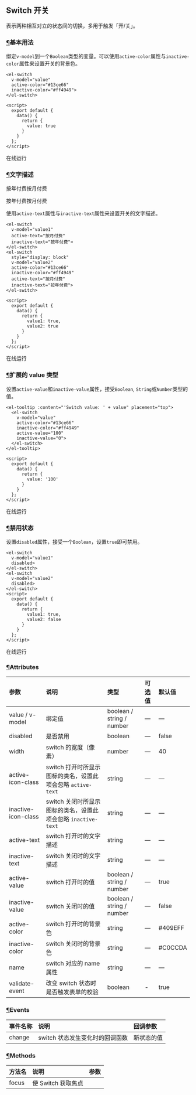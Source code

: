 ## Switch 开关

表示两种相互对立的状态间的切换，多用于触发「开/关」。

### [¶](https://element.eleme.cn/#/zh-CN/component/switch#ji-ben-yong-fa)基本用法

绑定`v-model`到一个`Boolean`类型的变量。可以使用`active-color`属性与`inactive-color`属性来设置开关的背景色。

```
<el-switch
  v-model="value"
  active-color="#13ce66"
  inactive-color="#ff4949">
</el-switch>

<script>
  export default {
    data() {
      return {
        value: true
      }
    }
  };
</script>
```

在线运行

### [¶](https://element.eleme.cn/#/zh-CN/component/switch#wen-zi-miao-shu)文字描述

按年付费按月付费

按年付费按月付费

使用`active-text`属性与`inactive-text`属性来设置开关的文字描述。

```
<el-switch
  v-model="value1"
  active-text="按月付费"
  inactive-text="按年付费">
</el-switch>
<el-switch
  style="display: block"
  v-model="value2"
  active-color="#13ce66"
  inactive-color="#ff4949"
  active-text="按月付费"
  inactive-text="按年付费">
</el-switch>

<script>
  export default {
    data() {
      return {
        value1: true,
        value2: true
      }
    }
  };
</script>
```

在线运行

### [¶](https://element.eleme.cn/#/zh-CN/component/switch#kuo-zhan-de-value-lei-xing)扩展的 value 类型

设置`active-value`和`inactive-value`属性，接受`Boolean`, `String`或`Number`类型的值。

```
<el-tooltip :content="'Switch value: ' + value" placement="top">
  <el-switch
    v-model="value"
    active-color="#13ce66"
    inactive-color="#ff4949"
    active-value="100"
    inactive-value="0">
  </el-switch>
</el-tooltip>

<script>
  export default {
    data() {
      return {
        value: '100'
      }
    }
  };
</script>
```

在线运行

### [¶](https://element.eleme.cn/#/zh-CN/component/switch#jin-yong-zhuang-tai)禁用状态

 

设置`disabled`属性，接受一个`Boolean`，设置`true`即可禁用。

```
<el-switch
  v-model="value1"
  disabled>
</el-switch>
<el-switch
  v-model="value2"
  disabled>
</el-switch>
<script>
  export default {
    data() {
      return {
        value1: true,
        value2: false
      }
    }
  };
</script>
```

在线运行

### [¶](https://element.eleme.cn/#/zh-CN/component/switch#attributes)Attributes

| 参数                | 说明                                                         | 类型                      | 可选值 | 默认值  |
| :------------------ | :----------------------------------------------------------- | :------------------------ | :----- | :------ |
| value / v-model     | 绑定值                                                       | boolean / string / number | —      | —       |
| disabled            | 是否禁用                                                     | boolean                   | —      | false   |
| width               | switch 的宽度（像素）                                        | number                    | —      | 40      |
| active-icon-class   | switch 打开时所显示图标的类名，设置此项会忽略 `active-text`  | string                    | —      | —       |
| inactive-icon-class | switch 关闭时所显示图标的类名，设置此项会忽略 `inactive-text` | string                    | —      | —       |
| active-text         | switch 打开时的文字描述                                      | string                    | —      | —       |
| inactive-text       | switch 关闭时的文字描述                                      | string                    | —      | —       |
| active-value        | switch 打开时的值                                            | boolean / string / number | —      | true    |
| inactive-value      | switch 关闭时的值                                            | boolean / string / number | —      | false   |
| active-color        | switch 打开时的背景色                                        | string                    | —      | #409EFF |
| inactive-color      | switch 关闭时的背景色                                        | string                    | —      | #C0CCDA |
| name                | switch 对应的 name 属性                                      | string                    | —      | —       |
| validate-event      | 改变 switch 状态时是否触发表单的校验                         | boolean                   | -      | true    |

### [¶](https://element.eleme.cn/#/zh-CN/component/switch#events)Events

| 事件名称 | 说明                            | 回调参数   |
| :------- | :------------------------------ | :--------- |
| change   | switch 状态发生变化时的回调函数 | 新状态的值 |

### [¶](https://element.eleme.cn/#/zh-CN/component/switch#methods)Methods

| 方法名 | 说明               | 参数 |
| :----- | :----------------- | :--- |
| focus  | 使 Switch 获取焦点 |      |